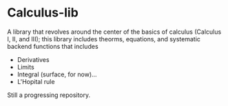 # Calculus-lib
A library that revolves around the center of the basics of calculus (Calculus I, II, and III); this library includes theorms, equations, and systematic backend functions that includes
* Derivatives
* Limits
* Integral (surface, for now)...
* L'Hopital rule

Still a progressing repository.
